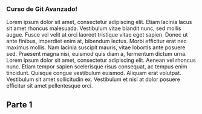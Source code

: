 ### Curso de Git Avanzado!

Lorem ipsum dolor sit amet, consectetur adipiscing elit. Etiam lacinia lacus sit amet rhoncus malesuada. Vestibulum vitae blandit nunc, sed mollis augue. Fusce vel velit at orci laoreet tristique vitae eget sapien. Donec ut ante finibus, imperdiet enim at, bibendum lectus. Morbi efficitur erat nec maximus mollis. Nam lacinia suscipit mauris, vitae lobortis ante posuere sed. Praesent magna nisi, euismod quis diam a, fermentum dictum urna. Lorem ipsum dolor sit amet, consectetur adipiscing elit. Aenean vel rhoncus nunc. Etiam tempor sapien scelerisque risus consequat, ac tempus enim tincidunt. Quisque congue vestibulum euismod. Aliquam erat volutpat. Vestibulum sit amet sollicitudin ex. Vestibulum et nisl at dolor posuere efficitur sit amet pellentesque orci.

## Parte 1

